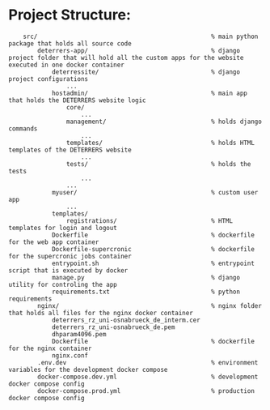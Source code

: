 # Project Structure:

        src/                                                % main python package that holds all source code
            deterrers-app/                                  % django project folder that will hold all the custom apps for the website executed in one docker container
                deterressite/                               % django project configurations
                    ...
                hostadmin/                                  % main app that holds the DETERRERS website logic
                    core/
                        ...
                    management/                             % holds django commands
                        ...
                    templates/                              % holds HTML templates of the DETERRERS website
                        ...
                    tests/                                  % holds the tests
                        ...
                    ...
                myuser/                                     % custom user app
                    ...
                templates/
                    registrations/                          % HTML templates for login and logout
                Dockerfile                                  % dockerfile for the web app container
                Dockerfile-supercronic                      % dockerfile for the supercronic jobs container
                entrypoint.sh                               % entrypoint script that is executed by docker
                manage.py                                   % django utility for controling the app
                requirements.txt                            % python requirements
            nginx/                                          % nginx folder that holds all files for the nginx docker container
                deterrers_rz_uni-osnabrueck_de_interm.cer
                deterrers_rz_uni-osnabrueck_de.pem
                dhparam4096.pem
                Dockerfile                                  % dockerfile for the nginx container
                nginx.conf
            .env.dev                                        % environment variables for the development docker compose
            docker-compose.dev.yml                          % development docker compose config
            docker-compose.prod.yml                         % production docker compose config

                